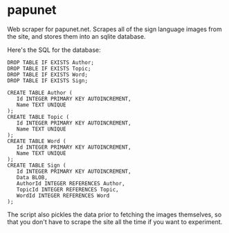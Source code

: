 papunet
=======

Web scraper for papunet.net. Scrapes all of the sign language images from the site, and stores them into an sqlite database.

Here's the SQL for the database:

    DROP TABLE IF EXISTS Author;
    DROP TABLE IF EXISTS Topic;
    DROP TABLE IF EXISTS Word;
    DROP TABLE IF EXISTS Sign;

    CREATE TABLE Author (
       Id INTEGER PRIMARY KEY AUTOINCREMENT,
       Name TEXT UNIQUE
    );
    CREATE TABLE Topic (
       Id INTEGER PRIMARY KEY AUTOINCREMENT,
       Name TEXT UNIQUE
    );
    CREATE TABLE Word (
       Id INTEGER PRIMARY KEY AUTOINCREMENT,
       Name TEXT UNIQUE
    );
    CREATE TABLE Sign (
       Id INTEGER PRIMARY KEY AUTOINCREMENT,
       Data BLOB,
       AuthorId INTEGER REFERENCES Author,
       TopicId INTEGER REFERENCES Topic,
       WordId INTEGER REFERENCES Word
    );

The script also pickles the data prior to fetching the images themselves, so that you don't have to scrape the site all the time if you want to experiment.

